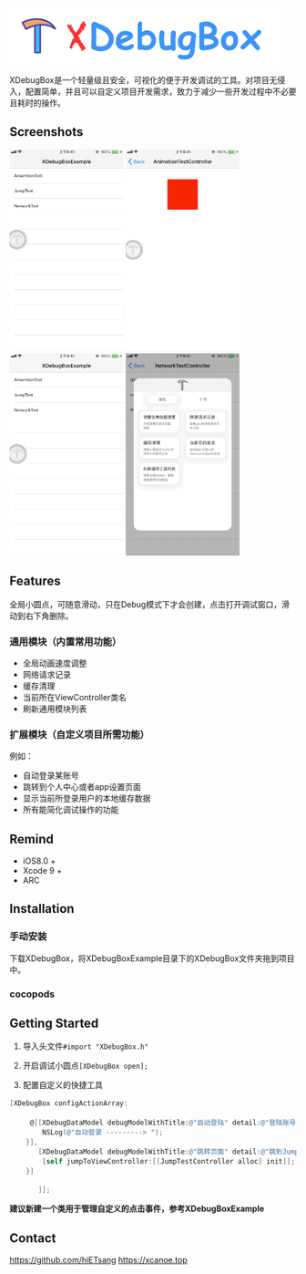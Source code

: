 
![](https://github.com/hiETsang/XDebugBox/blob/master/XDebugBox.png)

XDebugBox是一个轻量级且安全，可视化的便于开发调试的工具。对项目无侵入，配置简单，并且可以自定义项目开发需求，致力于减少一些开发过程中不必要且耗时的操作。

## Screenshots
![](https://github.com/hiETsang/XDebugBox/blob/master/move.gif)
![](https://github.com/hiETsang/XDebugBox/blob/master/animation.gif)
![](https://github.com/hiETsang/XDebugBox/blob/master/cache.gif)
![](https://github.com/hiETsang/XDebugBox/blob/master/network.gif)



## Features
全局小圆点，可随意滑动，只在Debug模式下才会创建，点击打开调试窗口，滑动到右下角删除。


### 通用模块（内置常用功能）
* 全局动画速度调整
* 网络请求记录
* 缓存清理
* 当前所在ViewController类名
* 刷新通用模块列表


### 扩展模块（自定义项目所需功能）
例如：
* 自动登录某账号
* 跳转到个人中心或者app设置页面
* 显示当前所登录用户的本地缓存数据
* 所有能简化调试操作的功能



## Remind
* iOS8.0 +
* Xcode 9 +
* ARC



## Installation
### 手动安装
下载XDebugBox，将XDebugBoxExample目录下的XDebugBox文件夹拖到项目中。

### cocopods



## Getting Started
1. 导入头文件`#import "XDebugBox.h"`

2. 开启调试小圆点`[XDebugBox open];`

3. 配置自定义的快捷工具

```objective-c
[XDebugBox configActionArray:
     
     @[[XDebugDataModel debugModelWithTitle:@"自动登陆" detail:@"登陆账号133********" autoClose:YES action:^(UIViewController *debugController){
        NSLog(@"自动登录 ---------> ");
    }],
       [XDebugDataModel debugModelWithTitle:@"跳转页面" detail:@"跳到JumpTestViewController" autoClose:YES action:^(UIViewController *debugController){
        [self jumpToViewController:[[JumpTestController alloc] init]];
    }]
       
       ]];
```

**建议新建一个类用于管理自定义的点击事件，参考XDebugBoxExample**



## Contact
https://github.com/hiETsang
https://xcanoe.top
